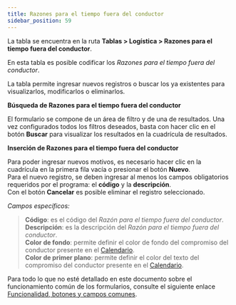 ```yaml
---
title: Razones para el tiempo fuera del conductor
sidebar_position: 59
---
```


La tabla se encuentra en la ruta **Tablas > Logística > Razones para el tiempo fuera del conductor**.

En esta tabla es posible codificar los *Razones para el tiempo fuera del conductor*.

La tabla permite ingresar nuevos registros o buscar los ya existentes para visualizarlos, modificarlos o eliminarlos.

**Búsqueda de Razones para el tiempo fuera del conductor**

El formulario se compone de un área de filtro y de una de resultados. Una vez configurados todos los filtros deseados, basta con hacer clic en el botón **Buscar** para visualizar los resultados en la cuadrícula de resultados.

**Inserción de Razones para el tiempo fuera del conductor**

Para poder ingresar nuevos motivos, es necesario hacer clic en la cuadrícula en la primera fila vacía o presionar el botón **Nuevo**.  
Para el nuevo registro, se deben ingresar al menos los campos obligatorios requeridos por el programa: el **código** y la **descripción**.  
Con el botón **Cancelar** es posible eliminar el registro seleccionado.

*Campos específicos:*

> **Código**: es el código del *Razón para el tiempo fuera del conductor*.  
> **Descripción**: es la descripción del *Razón para el tiempo fuera del conductor*.  
> **Color de fondo**: permite definir el color de fondo del compromiso del conductor presente en el [Calendario](/docs/logistics/shipping/calendar).  
> **Color de primer plano**: permite definir el color del texto del compromiso del conductor presente en el [Calendario](/docs/logistics/shipping/calendar).  

Para todo lo que no esté detallado en este documento sobre el funcionamiento común de los formularios, consulte el siguiente enlace [Funcionalidad, botones y campos comunes](/docs/guide/common).